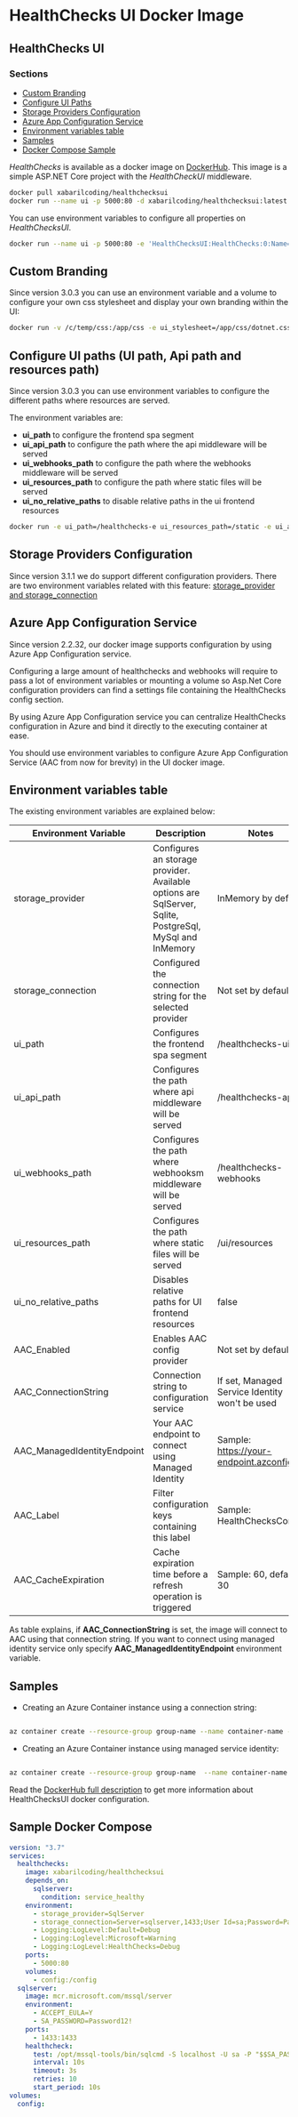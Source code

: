 # HealthChecks UI Docker Image

## HealthChecks UI

### Sections

- [Custom Branding](#Custom-Branding)
- [Configure UI Paths](<#Configure-UI-paths-(UI-path,-Api-path-and-resources-path)>)
- [Storage Providers Configuration](#Storage-Providers-Configuration)
- [Azure App Configuration Service](#Azure-App-Configuration-Service)
- [Environment variables table](#Environment-variables-table)
- [Samples](#Samples)
- [Docker Compose Sample](#Sample-Docker-Compose)

_HealthChecks_ is available as a docker image on [DockerHub](https://hub.docker.com/r/xabarilcoding/healthchecksui/). This image is a simple ASP.NET Core project with the _HealthCheckUI_ middleware.

```bash
docker pull xabarilcoding/healthchecksui
docker run --name ui -p 5000:80 -d xabarilcoding/healthchecksui:latest
```

You can use environment variables to configure all properties on _HealthChecksUI_.

```bash
docker run --name ui -p 5000:80 -e 'HealthChecksUI:HealthChecks:0:Name=httpBasic' -e 'HealthChecksUI:HealthChecks:0:Uri=http://the-healthchecks-server-path' -d xabarilcoding/healthchecksui:latest
```

## Custom Branding

Since version 3.0.3 you can use an environment variable and a volume to configure your own css stylesheet and display your own branding within the UI:

```bash
docker run -v /c/temp/css:/app/css -e ui_stylesheet=/app/css/dotnet.css -p 5000:80 xabarilcoding/healthchecksui:latest
```

## Configure UI paths (UI path, Api path and resources path)

Since version 3.0.3 you can use environment variables to configure the different paths where resources are served.

The environment variables are:

- **ui_path** to configure the frontend spa segment
- **ui_api_path** to configure the path where the api middleware will be served
- **ui_webhooks_path** to configure the path where the webhooks middleware will be served
- **ui_resources_path** to configure the path where static files will be served
- **ui_no_relative_paths** to disable relative paths in the ui frontend resources

```bash
docker run -e ui_path=/healthchecks-e ui_resources_path=/static -e ui_api_path=/health-api -p 5000:80 xabarilcoding/healthchecksui:latest
```

## Storage Providers Configuration

Since version 3.1.1 we do support different configuration providers. There are two environment variables related with this feature: [storage_provider and storage_connection](#Environment-variables-table)

## Azure App Configuration Service

Since version 2.2.32, our docker image supports configuration by using Azure App Configuration service.

Configuring a large amount of healthchecks and webhooks will require to pass a lot of environment variables or mounting a volume so Asp.Net Core configuration providers can find a settings file containing the HealthChecks config section.

By using Azure App Configuration service you can centralize HealthChecks configuration in Azure and bind it directly to the executing container at ease.

You should use environment variables to configure Azure App Configuration Service (AAC from now for brevity) in the UI docker image.

## Environment variables table

The existing environment variables are explained below:

| Environment Variable        | Description                                                                                             | Notes                                          |
| --------------------------- | ------------------------------------------------------------------------------------------------------- | ---------------------------------------------- |
| storage_provider            | Configures an storage provider. Available options are SqlServer, Sqlite, PostgreSql, MySql and InMemory | InMemory by default                            |
| storage_connection          | Configured the connection string for the selected provider                                              | Not set by default                             |
| ui_path                     | Configures the frontend spa segment                                                                     | /healthchecks-ui                               |
| ui_api_path                 | Configures the path where api middleware will be served                                                 | /healthchecks-api                              |
| ui_webhooks_path            | Configures the path where webhooksm middleware will be served                                           | /healthchecks-webhooks                         |
| ui_resources_path           | Configures the path where static files will be served                                                   | /ui/resources                                  |
| ui_no_relative_paths        | Disables relative paths for UI frontend resources                                                       | false                                          |
| AAC_Enabled                 | Enables AAC config provider                                                                             | Not set by default                             |
| AAC_ConnectionString        | Connection string to configuration service                                                              | If set, Managed Service Identity won't be used |
| AAC_ManagedIdentityEndpoint | Your AAC endpoint to connect using Managed Identity                                                     | Sample: https://your-endpoint.azconfig.io      |
| AAC_Label                   | Filter configuration keys containing this label                                                         | Sample: HealthChecksConfig                     |
| AAC_CacheExpiration         | Cache expiration time before a refresh operation is triggered                                           | Sample: 60, default: 30                        |

As table explains, if **AAC_ConnectionString** is set, the image will connect to AAC using that connection string.
If you want to connect using managed identity service only specify **AAC_ManagedIdentityEndpoint** environment variable.

## Samples

- Creating an Azure Container instance using a connection string:

```bash

az container create --resource-group group-name --name container-name -e 'AAC_Enabled=true' 'AAC_Label=HealthChecksConfig' 'AAC_ConnectionString=Endpoint={your_connectionstring}' --image xabarilcoding/healthchecksui:latest --dns-name-label dns-checks --ports 80

```

- Creating an Azure Container instance using managed service identity:

```bash

az container create --resource-group group-name  --name container-name -e 'AAC_Enabled=true' 'AAC_Label=HealthChecksConfig' 'AAC_ManagedIdentityEndpoint=https://your-endpoint.azconfig.io' --image xabarilcoding/healthchecksui:latest  --dns-name-label dns-checks-msi --ports 80 --assign-identity

```

Read the [DockerHub full description](https://hub.docker.com/r/xabarilcoding/healthchecksui/) to get more information about HealthChecksUI docker configuration.

## Sample Docker Compose

```yaml
version: "3.7"
services:
  healthchecks:
    image: xabarilcoding/healthchecksui
    depends_on:
      sqlserver:
        condition: service_healthy
    environment:
      - storage_provider=SqlServer
      - storage_connection=Server=sqlserver,1433;User Id=sa;Password=Password12!;Initial Catalog=DockerUI
      - Logging:LogLevel:Default=Debug
      - Logging:Loglevel:Microsoft=Warning
      - Logging:LogLevel:HealthChecks=Debug
    ports:
      - 5000:80
    volumes:
      - config:/config
  sqlserver:
    image: mcr.microsoft.com/mssql/server
    environment:
      - ACCEPT_EULA=Y
      - SA_PASSWORD=Password12!
    ports:
      - 1433:1433
    healthcheck:
      test: /opt/mssql-tools/bin/sqlcmd -S localhost -U sa -P "$$SA_PASSWORD" -Q "SELECT 1" || exit 1
      interval: 10s
      timeout: 3s
      retries: 10
      start_period: 10s
volumes:
  config:
```
